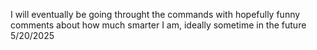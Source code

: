 I will eventually be going throught the commands with hopefully funny comments about how much smarter I am, ideally sometime in the future 5/20/2025 
